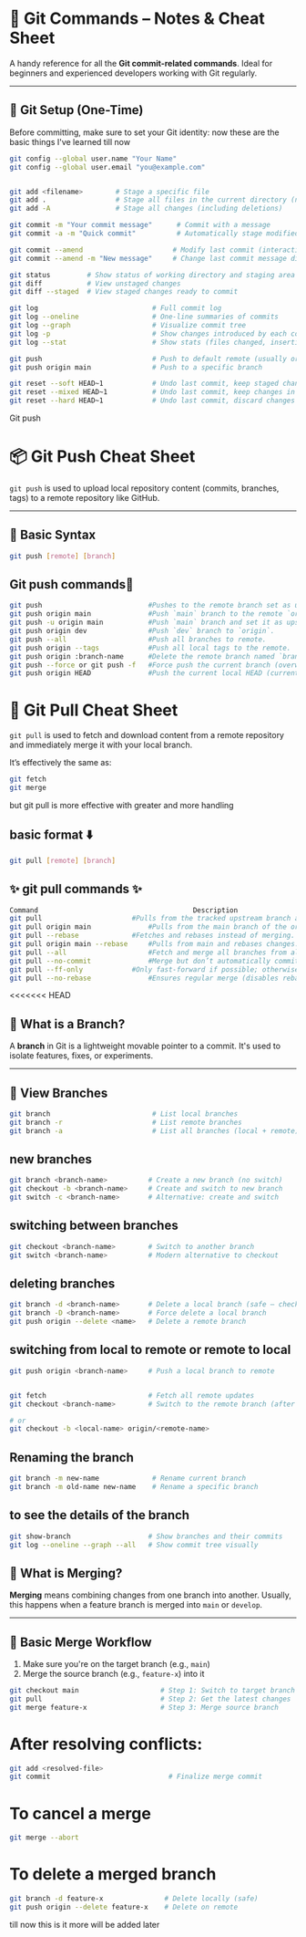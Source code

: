 # 🚀 Git Commands – Notes & Cheat Sheet

A handy reference for all the **Git commit-related commands**. Ideal for beginners and experienced developers working with Git regularly.

---

## 🔧 Git Setup (One-Time)

Before committing, make sure to set your Git identity:
now these are the basic things I've learned till now

```bash
git config --global user.name "Your Name"
git config --global user.email "you@example.com"


git add <filename>        # Stage a specific file
git add .                 # Stage all files in the current directory (new + modified)
git add -A                # Stage all changes (including deletions)

git commit -m "Your commit message"      # Commit with a message
git commit -a -m "Quick commit"          # Automatically stage modified files and commit

git commit --amend                      # Modify last commit (interactive)
git commit --amend -m "New message"     # Change last commit message directly

git status         # Show status of working directory and staging area
git diff           # View unstaged changes
git diff --staged  # View staged changes ready to commit

git log                            # Full commit log
git log --oneline                  # One-line summaries of commits
git log --graph                    # Visualize commit tree
git log -p                         # Show changes introduced by each commit
git log --stat                     # Show stats (files changed, insertions/deletions)

git push                           # Push to default remote (usually origin)
git push origin main               # Push to a specific branch

git reset --soft HEAD~1            # Undo last commit, keep staged changes
git reset --mixed HEAD~1           # Undo last commit, keep changes in working directory
git reset --hard HEAD~1            # Undo last commit, discard changes

```

Git push
# 📦 Git Push Cheat Sheet

`git push` is used to upload local repository content (commits, branches, tags) to a remote repository like GitHub.

---

## 🚀 Basic Syntax

```bash
git push [remote] [branch]
```
## Git push commands🎀

```bash
git push                          #Pushes to the remote branch set as upstream.                                   |
git push origin main              #Push `main` branch to the remote `origin`.                                     |
git push -u origin main           #Push `main` branch and set it as upstream for future pushes.                   |
git push origin dev               #Push `dev` branch to `origin`.                                                 |
git push --all                    #Push all branches to remote.                                                   |
git push origin --tags            #Push all local tags to the remote.                                             |
git push origin :branch-name      #Delete the remote branch named `branch-name`.                                  |
git push --force or git push -f   #Force push the current branch (overwrite remote history).                      |
git push origin HEAD              #Push the current local HEAD (current branch) to the remote with the same name. |
```
# 🔄 Git Pull Cheat Sheet

`git pull` is used to fetch and download content from a remote repository and immediately merge it with your local branch.

It’s effectively the same as:
```bash
git fetch
git merge
```

but git pull is more effective with greater and more handling

## basic format ⬇️
```bash
git pull [remote] [branch]
```

## ✨ git pull commands ✨

```bash
Command	                                     Description
git pull	                  #Pulls from the tracked upstream branch and merges it.
git pull origin main	          #Pulls from the main branch of the origin remote.
git pull --rebase	          #Fetches and rebases instead of merging. Keeps history linear.
git pull origin main --rebase	  #Pulls from main and rebases changes.
git pull --all	                  #Fetch and merge all branches from all remotes.
git pull --no-commit	          #Merge but don’t automatically commit the result.
git pull --ff-only	          #Only fast-forward if possible; otherwise, abort.
git pull --no-rebase	          #Ensures regular merge (disables rebasing).
```

<<<<<<< HEAD
## 🌱 What is a Branch?

A **branch** in Git is a lightweight movable pointer to a commit. It's used to isolate features, fixes, or experiments.

---

## 📄 View Branches

```bash
git branch                         # List local branches
git branch -r                      # List remote branches
git branch -a                      # List all branches (local + remote)

```

## new branches

```bash
git branch <branch-name>          # Create a new branch (no switch)
git checkout -b <branch-name>     # Create and switch to new branch
git switch -c <branch-name>       # Alternative: create and switch

```

## switching between branches
```bash
git checkout <branch-name>        # Switch to another branch
git switch <branch-name>          # Modern alternative to checkout
```

## deleting branches
```bash
git branch -d <branch-name>       # Delete a local branch (safe – checks for merge)
git branch -D <branch-name>       # Force delete a local branch
git push origin --delete <name>   # Delete a remote branch
```

## switching from local to remote or remote to local
```bash
git push origin <branch-name>     # Push a local branch to remote


git fetch                         # Fetch all remote updates
git checkout <branch-name>        # Switch to the remote branch (after fetch)

# or
git checkout -b <local-name> origin/<remote-name>

```
## Renaming the branch 

``` bash
git branch -m new-name             # Rename current branch
git branch -m old-name new-name    # Rename a specific branch
```

## to see the details of the branch
```bash
git show-branch                   # Show branches and their commits
git log --oneline --graph --all   # Show commit tree visually
```

## 🔄 What is Merging?

**Merging** means combining changes from one branch into another. Usually, this happens when a feature branch is merged into `main` or `develop`.

---

## 📌 Basic Merge Workflow

1. Make sure you're on the target branch (e.g., `main`)
2. Merge the source branch (e.g., `feature-x`) into it

```bash
git checkout main                    # Step 1: Switch to target branch
git pull                             # Step 2: Get the latest changes
git merge feature-x                  # Step 3: Merge source branch
```

# After resolving conflicts:
```bash
git add <resolved-file>
git commit                             # Finalize merge commit
```

# To cancel a merge
```bash
git merge --abort
```

# To delete a merged branch
```bash
git branch -d feature-x               # Delete locally (safe)
git push origin --delete feature-x    # Delete on remote
```

till now this is it more will be added later

